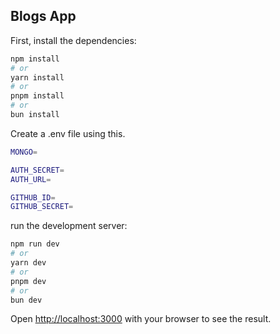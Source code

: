 ## Blogs App

First, install the dependencies:

```bash
npm install
# or
yarn install
# or
pnpm install
# or
bun install
```

Create a .env file using this.

```bash
MONGO=

AUTH_SECRET=
AUTH_URL=

GITHUB_ID=
GITHUB_SECRET=
```

run the development server:

```bash
npm run dev
# or
yarn dev
# or
pnpm dev
# or
bun dev
```

Open [http://localhost:3000](http://localhost:3000) with your browser to see the result.
